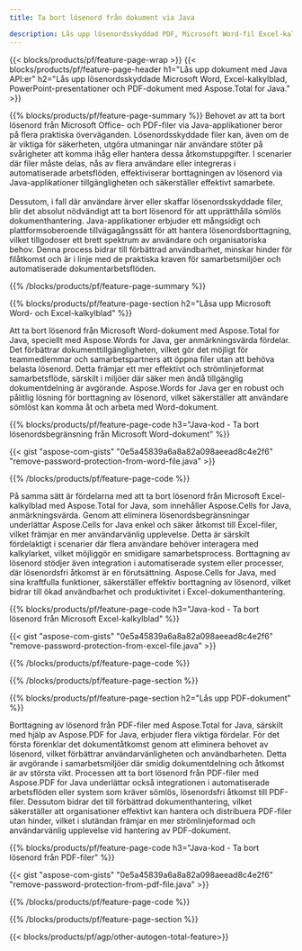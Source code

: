 ```yaml
---
title: Ta bort lösenord från dokument via Java 

description: Lås upp lösenordsskyddad PDF, Microsoft Word-fil Excel-kalkylblad och PowerPoint-presentationsfiler via din Java-applikation.
---
```


{{< blocks/products/pf/feature-page-wrap >}}
{{< blocks/products/pf/feature-page-header h1="Lås upp dokument med Java API:er" h2="Lås upp lösenordsskyddade Microsoft Word, Excel-kalkylblad, PowerPoint-presentationer och PDF-dokument med Aspose.Total for Java." >}}

{{% blocks/products/pf/feature-page-summary %}}
Behovet av att ta bort lösenord från Microsoft Office- och PDF-filer via Java-applikationer beror på flera praktiska överväganden. Lösenordsskyddade filer kan, även om de är viktiga för säkerheten, utgöra utmaningar när användare stöter på svårigheter att komma ihåg eller hantera dessa åtkomstuppgifter. I scenarier där filer måste delas, nås av flera användare eller integreras i automatiserade arbetsflöden, effektiviserar borttagningen av lösenord via Java-applikationer tillgängligheten och säkerställer effektivt samarbete.<br /><br />
Dessutom, i fall där användare ärver eller skaffar lösenordsskyddade filer, blir det absolut nödvändigt att ta bort lösenord för att upprätthålla sömlös dokumenthantering. Java-applikationer erbjuder ett mångsidigt och plattformsoberoende tillvägagångssätt för att hantera lösenordsborttagning, vilket tillgodoser ett brett spektrum av användare och organisatoriska behov. Denna process bidrar till förbättrad användbarhet, minskar hinder för filåtkomst och är i linje med de praktiska kraven för samarbetsmiljöer och automatiserade dokumentarbetsflöden.

{{% /blocks/products/pf/feature-page-summary  %}}

{{% blocks/products/pf/feature-page-section  h2="Låsa upp Microsoft Word- och Excel-kalkylblad" %}}

Att ta bort lösenord från Microsoft Word-dokument med Aspose.Total for Java, speciellt med Aspose.Words for Java, ger anmärkningsvärda fördelar. Det förbättrar dokumenttillgängligheten, vilket gör det möjligt för teammedlemmar och samarbetspartners att öppna filer utan att behöva belasta lösenord. Detta främjar ett mer effektivt och strömlinjeformat samarbetsflöde, särskilt i miljöer där säker men ändå tillgänglig dokumentdelning är avgörande. Aspose.Words for Java ger en robust och pålitlig lösning för borttagning av lösenord, vilket säkerställer att användare sömlöst kan komma åt och arbeta med Word-dokument.

{{% blocks/products/pf/feature-page-code h3="Java-kod - Ta bort lösenordsbegränsning från Microsoft Word-dokument" %}}

{{< gist "aspose-com-gists" "0e5a45839a6a8a82a098aeead8c4e2f6" "remove-password-protection-from-word-file.java" >}}

{{% /blocks/products/pf/feature-page-code  %}}

På samma sätt är fördelarna med att ta bort lösenord från Microsoft Excel-kalkylblad med Aspose.Total for Java, som innehåller Aspose.Cells for Java, anmärkningsvärda. Genom att eliminera lösenordsbegränsningar underlättar Aspose.Cells for Java enkel och säker åtkomst till Excel-filer, vilket främjar en mer användarvänlig upplevelse. Detta är särskilt fördelaktigt i scenarier där flera användare behöver interagera med kalkylarket, vilket möjliggör en smidigare samarbetsprocess. Borttagning av lösenord stödjer även integration i automatiserade system eller processer, där lösenordsfri åtkomst är en förutsättning. Aspose.Cells for Java, med sina kraftfulla funktioner, säkerställer effektiv borttagning av lösenord, vilket bidrar till ökad användbarhet och produktivitet i Excel-dokumenthantering.

{{% blocks/products/pf/feature-page-code h3="Java-kod - Ta bort lösenord från Microsoft Excel-kalkylblad" %}}

{{< gist "aspose-com-gists" "0e5a45839a6a8a82a098aeead8c4e2f6" "remove-password-protection-from-excel-file.java" >}}

{{% /blocks/products/pf/feature-page-code  %}}

{{% /blocks/products/pf/feature-page-section %}}

{{% blocks/products/pf/feature-page-section  h2="Lås upp PDF-dokument" %}}

Borttagning av lösenord från PDF-filer med Aspose.Total for Java, särskilt med hjälp av Aspose.PDF for Java, erbjuder flera viktiga fördelar. För det första förenklar det dokumentåtkomst genom att eliminera behovet av lösenord, vilket förbättrar användarvänligheten och användbarheten. Detta är avgörande i samarbetsmiljöer där smidig dokumentdelning och åtkomst är av största vikt. Processen att ta bort lösenord från PDF-filer med Aspose.PDF for Java underlättar också integrationen i automatiserade arbetsflöden eller system som kräver sömlös, lösenordsfri åtkomst till PDF-filer. Dessutom bidrar det till förbättrad dokumenthantering, vilket säkerställer att organisationer effektivt kan hantera och distribuera PDF-filer utan hinder, vilket i slutändan främjar en mer strömlinjeformad och användarvänlig upplevelse vid hantering av PDF-dokument.

{{% blocks/products/pf/feature-page-code h3="Java-kod - Ta bort lösenord från PDF-filer" %}}

{{< gist "aspose-com-gists" "0e5a45839a6a8a82a098aeead8c4e2f6" "remove-password-protection-from-pdf-file.java" >}}

{{% /blocks/products/pf/feature-page-code  %}}

{{% /blocks/products/pf/feature-page-section %}}

{{< blocks/products/pf/agp/other-autogen-total-feature>}}